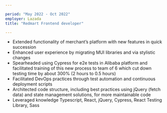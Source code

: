 ```yaml
---

period: "May 2022 - Oct 2022"
employer: Lazada
title: "Redmart Frontend developer"

---
```


- Extended functionality of merchant’s platform with new features in quick succession
- Enhanced user experience by migrating MUI libraries and via stylistic changes
- Spearheaded using Cypress for e2e tests in Alibaba platform and facilitated training of this new process to team of 6 which cut down testing time by about 300% (2 hours to 0.5 hours)
- Facilitated DevOps practices through test automation and continuous deployment scripts
- Architected code structure, including best practices using jQuery (fetch data) and state management solutions, for more maintainable code
- Leveraged knowledge Typescript, React, jQuery, Cypress, React Testing Library, Sass


